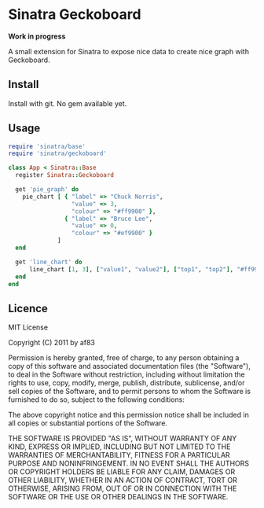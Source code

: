 # Sinatra Geckoboard

**Work in progress**

A small extension for Sinatra to expose nice data to create nice graph with Geckoboard.

## Install

Install with git. No gem available yet.

## Usage

```ruby
require 'sinatra/base'
require 'sinatra/geckoboard'

class App < Sinatra::Base
  register Sinatra::Geckoboard

  get 'pie_graph' do
    pie_chart [ { "label" => "Chuck Norris",
                  "value" => 3,
                  "colour" => "#ff9900" },
                { "label" => "Bruce Lee",
                  "value" => 0,
                  "colour" => "#ef9900" }
              ]
  end

  get 'line_chart' do
      line_chart [1, 3], ["value1", "value2"], ["top1", "top2"], "#ff9900"
  end
end
```

## Licence

MIT License

Copyright (C) 2011 by af83

Permission is hereby granted, free of charge, to any person obtaining a copy of this software and associated documentation files (the "Software"), to deal in the Software without restriction, including without limitation the rights to use, copy, modify, merge, publish, distribute, sublicense, and/or sell copies of the Software, and to permit persons to whom the Software is furnished to do so, subject to the following conditions:

The above copyright notice and this permission notice shall be included in all copies or substantial portions of the Software.

THE SOFTWARE IS PROVIDED "AS IS", WITHOUT WARRANTY OF ANY KIND, EXPRESS OR IMPLIED, INCLUDING BUT NOT LIMITED TO THE WARRANTIES OF MERCHANTABILITY, FITNESS FOR A PARTICULAR PURPOSE AND NONINFRINGEMENT. IN NO EVENT SHALL THE AUTHORS OR COPYRIGHT HOLDERS BE LIABLE FOR ANY CLAIM, DAMAGES OR OTHER LIABILITY, WHETHER IN AN ACTION OF CONTRACT, TORT OR OTHERWISE, ARISING FROM, OUT OF OR IN CONNECTION WITH THE SOFTWARE OR THE USE OR OTHER DEALINGS IN THE SOFTWARE.
